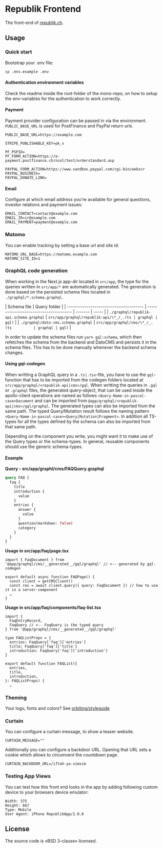 # Republik Frontend

The front-end of [republik.ch](https://www.republik.ch/en).

## Usage

### Quick start

Bootstrap your .env file:

```text
cp .env.example .env
```

#### Authentication environment variables

Check the readme inside the root-folder of the mono-repo, on how to setup the env-variables for the authentication to work correctly.

#### Payment

Payment provider configuration can be passed in via the environment. `PUBLIC_BASE_URL` is used for PostFinance and PayPal return urls.

```text
PUBLIC_BASE_URL=https://example.com

STRIPE_PUBLISHABLE_KEY=pk_x

PF_PSPID=
PF_FORM_ACTION=https://e-payment.postfinance.ch/ncol/test/orderstandard.asp

PAYPAL_FORM_ACTION=https://www.sandbox.paypal.com/cgi-bin/webscr
PAYPAL_BUSINESS=
PAYPAL_DONATE_LINK=
```

#### Email

Configure at which email address you're available for general questions, investor relations and payment issues:

```text
EMAIL_CONTACT=contact@example.com
EMAIL_IR=ir@example.com
EMAIL_PAYMENT=payment@example.com
```

### Matomo

You can enable tracking by setting a base url and site id:

```text
MATOMO_URL_BASE=https://matomo.example.com
MATOMO_SITE_ID=1
```

### GraphQL code generation

When working in the Next.js app-dir located in `src/app`, the type for the queries written in `src/app/*` are automatically generated.
The generation is done based on the persisted schema files located in `./graphql/*.schema.graphql`.

| Schema file                             | Query folder                            |
| --------------------------------------- | --------------------------------------- | ------- | ----- |
| `./graphql/republik-api.schema.graphql` | `src/app/graphql/republik-api/\*_/_.(ts | graphql | gql)` |
| `./graphql/dato-cms.schema.graphql`     | `src/app/graphql/cms/\*_/_.(ts          | graphql | gql)` |

In order to update the schema files run `yarn gql:schema`, which then refetches the schema from the backend and DatoCMS and persists it in the schema files.
This has to be done manually whenever the backend schema changes.

#### Using gql-codegen

When writting a GraphQL query in a `.ts|.tsx`-file, you have to use the `gql`-function that has to be imported from the codegen folders located at `src/app/graphql/<republik-api|cms>/gql`.
When writting the queries in `.gql` or `.graphql` files, the generated query-object, that can be used inside the apollo-client operations are named as follows `<Query-Name-in-pascal-case>Document` and can be imported from `@app/graphql/<republik-api|cms>/gql/graphql`.
The generated types can also be imported from the same path. The typed Query/Mutation result follows the naming pattern `<Query-Name-in-pascal-case><Query|Mutation|Fragment>`. In addition all TS-types for all the types defined by the schema can also be imported from that same path.

Depending on the component you write, you might want it to make use of the Query types or the schema-types.
In general, reusable components should use the generic schema-types.

#### Example

<b>Query - src/app/graphl/cms/FAQQuery.graphql</b>

```graphql
query FAQ {
  faq {
    title
    introduction {
      value
    }
    entries {
      answer {
        value
      }
      question(markdown: false)
      category
    }
  }
}
```

<b>Usage in src/app/faq/page.tsx</b>

```tsx
import { FaqDocument } from '@app/graphql/cms/__generated__/gql/graphql' // <-- generated by gql-codegen

export default async function FAQPage() {
  const client = getCMSClient()
  const res = await client.query({ query: FaqDocument }) // how to use it in a server-component
  …
}
```

<b>Usage in src/app/faq/components/faq-list.tsx</b>

```tsx
import {
  FaqEntryRecord,
  FaqQuery // <-- FaqQuery is the typed query
} from '@app/graphql/cms/__generated__/gql/graphql'

type FAQListProps = {
  entries: FaqQuery['faq']['entries']
  title: FaqQuery['faq']['title']
  introduction: FaqQuery['faq']['introduction']
}

export default function FAQList({
  entries,
  title,
  introduction,
}: FAQListProps) {
  …
```

#####

### Theming

Your logo, fonts and colors? See [orbiting/styleguide](https://github.com/orbiting/styleguide#theming)

### Curtain

You can configure a curtain message, to show a teaser website.

```text
CURTAIN_MESSAGE=""
```

Additionally you can configure a backdoor URL. Opening that URL sets a cookie which allows to circumvent the countdown page.

```text
CURTAIN_BACKDOOR_URL=/iftah-ya-simsim
```

### Testing App Views

You can test how this front end looks in the app by adding following custom device to your browsers device emulator:

```text
Width: 375
Height: 667
Type: Mobile
User Agent: iPhone RepublikApp/2.0.0
```

## License

The source code is «BSD 3-clause» licensed.
